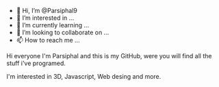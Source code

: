 - 👋 Hi, I’m @Parsiphal9
- 👀 I’m interested in ...
- 🌱 I’m currently learning ...
- 💞️ I’m looking to collaborate on ...
- 📫 How to reach me ...

<!---
Parsiphal9/Parsiphal9 is a ✨ special ✨ repository because its `README.md` (this file) appears on your GitHub profile.
You can click the Preview link to take a look at your changes.
--->

Hi everyone I'm Parsiphal and this is my GitHub, were you will find all the stuff i've programed.

I'm interested in 3D, Javascript, Web desing and more.
